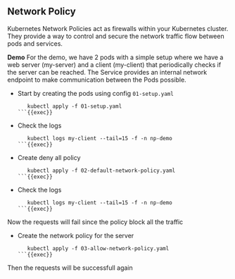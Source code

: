 ## Network Policy

Kubernetes Network Policies act as firewalls within your Kubernetes cluster. They provide a way to control and secure the network traffic flow between pods and services.

**Demo**
For the demo, we have 2 pods with a simple setup where we have a web server (my-server) and a client (my-client) that periodically checks if the server can be reached. The Service provides an internal network endpoint to make communication between the Pods possible.

- Start by creating the pods using config `01-setup.yaml`

	```plain
	   kubectl apply -f 01-setup.yaml
	```{{exec}}

- Check the logs

	```plain
	   kubectl logs my-client --tail=15 -f -n np-demo
	```{{exec}}

- Create deny all policy

	```plain
	   kubectl apply -f 02-default-network-policy.yaml
	```{{exec}}

- Check the logs

	```plain
	   kubectl logs my-client --tail=15 -f -n np-demo
	```{{exec}}

Now the requests will fail since the policy block all the traffic
- Create the network policy for the server

	```plain
	   kubectl apply -f 03-allow-network-policy.yaml
	```{{exec}}

Then the requests will be successfull again
